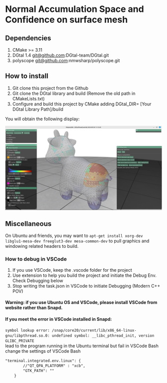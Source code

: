 # Normal Accumulation Space and Confidence on surface mesh

## Dependencies
1. CMake >= 3.11 
2. DGtal 1.4 git@github.com:DGtal-team/DGtal.git
3. polyscope git@github.com:nmwsharp/polyscope.git

## How to install 
1. Git clone this project from the Github
2. Git clone the DGtal library and build (Remove the old path in CMakeLists.txt)
3. Configure and build this project by CMake adding DGtal_DIR= [Your DGtal Library Path]/build

You will obtain the following display: 

![polyAccEdit Interface](https://github.com/Seangongx/AccumulationSpace/blob/main/samples/Interface.png)

## Miscellaneous
On Ubuntu and friends, you may want to `apt-get install xorg-dev libglu1-mesa-dev freeglut3-dev mesa-common-dev` to pull graphics and windowing related headers to build.

### How to debug in VSCode
1. If you use VSCode, keep the .vscode folder for the project
2. Use <CMake Tools> extension to help you build the project and initiate the Debug Env. Check Debugging below
3. Stop writing the task.json in VSCode to initiate Debugging (Modern C++ POV)

#### Warning: if you use Ubuntu OS and VSCode, please install VSCode from website rather than Snapd.
#### If you meet the error in VSCode installed in Snapd:
`symbol lookup error: /snap/core20/current/lib/x86_64-linux-gnu/libpthread.so.0: undefined symbol: __libc_pthread_init, version GLIBC_PRIVATE`  
lead to the program running in the Ubuntu terminal but fail in VSCode Bash  
change the settings of VSCode Bash  
```
"terminal.integrated.env.linux": {
        //"QT_QPA_PLATFORM" : "xcb",
        "GTK_PATH": ""
    }
```
